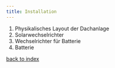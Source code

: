 ```yaml
---
title: Installation
---
```


1. Physikalisches Layout der Dachanlage
2. Solarwechselrichter
3. Wechselrichter für Batterie
4. Batterie

[back to index](../index.md)
